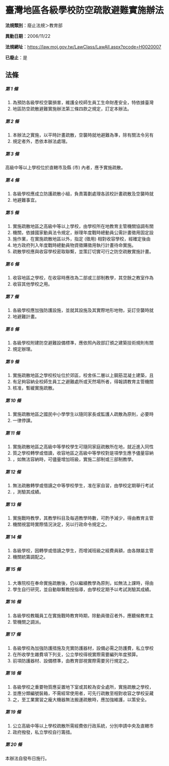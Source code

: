 # 臺灣地區各級學校防空疏散避難實施辦法

**法規類別**：廢止法規＞教育部

**異動日期**：2006/11/22  

**法規網址**：https://law.moj.gov.tw/LawClass/LawAll.aspx?pcode=H0020007

**已廢止**：是



## 法條
##### 第 1 條
1. 為預防各級學校空襲損害，維護全校師生員工生命財產安全，特依據臺灣
1. 地區防空疏散避難實施辦法第三條四款之規定，訂定本辦法。

##### 第 2 條
1. 本辦法之實施，以平時計畫疏散，空襲時就地避難為準，除有關法令另有
1. 規定者外，悉依本辦法處理。

##### 第 3 條
高級中等以上學校位於直轄市及縣 (市) 內者，應予實施疏散。

##### 第 4 條
1. 各級學校應成立防護疏散小組，負責籌劃處理各該校計畫疏散及空襲時就
1. 地避難事宜。

##### 第 5 條
1. 實施疏散地區之高級中等以上學校，由學校所在地教育主管機關協調有關
1. 機關，依據國家動員法令規定，辦理年度戰時總動員公需計畫徵用固定設
1. 施作業，在實施疏散地區以外，指定 (徵用) 相對收容學校，經確定後由
1. 地方政府列入年度戰時總動員物資徵購徵用執行計畫待命實施。
1. 疏散學校應與收容學校密取聯繫，並策訂切實可行之防空疏散實施計畫。

##### 第 6 條
1. 收容地區之學校，在收容時應改為二部或三部制教學，其空餘之教室作為
1. 收容其他學校之用。

##### 第 7 條
1. 各級學校應加強防護設施，並就其設施及其實際地形地物，妥訂空襲時就
1. 地避難計畫。

##### 第 8 條
1. 各級學校附建防空避難設備標準，應依照內政部訂頒之建築技術規則有關
1. 規定辦理。

##### 第 9 條
1. 實施疏散地區之學校校址位於郊區，校舍係二層以上鋼筋混凝土建築，且
1. 有足夠容納全校師生員工之避難處所或天然場所者，得報請教育主管機關
1. 核准，暫緩實施疏散。

##### 第 10 條
1. 實施疏散地區之國民中小學學生以隨同家長或監護人疏散為原則，必要時
1. 一律停課。

##### 第 11 條
1. 實施疏散地區之高級中等學校學生可隨同家庭疏散所在地，就近進入同性
1. 質之學校轉學或借讀，收容地區之高級中等學校對是項學生應予儘量容納
1. ，如無法容納時，可儘量增加班級，實施二部制或三部制教學。

##### 第 12 條
1. 無法疏散轉學或借讀之中等學校學生，准在家自習，由學校定期舉行考試
1. ，測驗其成績。

##### 第 13 條
1. 實施戰時教學，其教學科目及每週教學時數，可酌予減少，得由教育主管
1. 機關視當時實際情況決定，另以行政命令規定之。

##### 第 14 條
1. 各級學校，因轉學或借讀之學生，而增減班級之經費員額，由各隸屬主管
1. 機關統籌調配之。

##### 第 15 條
1. 大專院校在奉命實施疏散後，仍以繼續教學為原則，如無法上課時，得由
1. 學生自行研究，並自動聯繫教授指導，由學校定期予以考試測驗其成績。

##### 第 16 條
1. 各級學校教職員工在實施戰時教育時期，除動員徵召者外，應聽候教育主
1. 管機關之調派。

##### 第 17 條
1. 各級學校為加強防護措施及充實防護器材，設備必需之防護費，私立學校
1. 在所收學生雜費項下列支，公立學校得視實際需要編列年度預算。
1. 前項防護器材、設備標準，由教育部視實際需要另行規定之。

##### 第 18 條
1. 各級學校之重要物質應妥置地下室或其較為安全處所，實施疏散之學校，
1. 並應分類編號裝箱，不需經常使用者，可先行疏散至相對收容之學校妥藏
1. 之，至工業實習之龐大機器無法搬運疏散時，應加強維護，以策安全。

##### 第 19 條
1. 公立高級中等以上學校疏散所需經費依行政系統，分別申請中央及直轄市
1. 政府撥發，私立學校自行籌措。

##### 第 20 條
本辦法自發布日施行。



